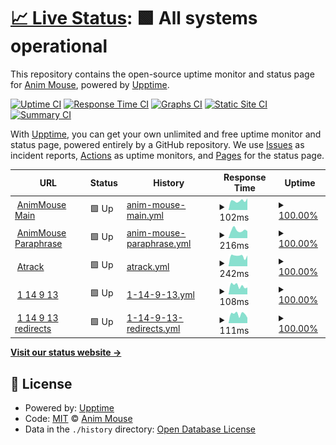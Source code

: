 # [📈 Live Status](https://status.animmouse.com): <!--live status--> **🟩 All systems operational**

This repository contains the open-source uptime monitor and status page for [Anim Mouse](https://www.animmouse.com/), powered by [Upptime](https://github.com/upptime/upptime).

[![Uptime CI](https://github.com/koj-co/upptime/workflows/Uptime%20CI/badge.svg)](https://github.com/koj-co/upptime/actions?query=workflow%3A%22Uptime+CI%22)
[![Response Time CI](https://github.com/koj-co/upptime/workflows/Response%20Time%20CI/badge.svg)](https://github.com/koj-co/upptime/actions?query=workflow%3A%22Response+Time+CI%22)
[![Graphs CI](https://github.com/koj-co/upptime/workflows/Graphs%20CI/badge.svg)](https://github.com/koj-co/upptime/actions?query=workflow%3A%22Graphs+CI%22)
[![Static Site CI](https://github.com/koj-co/upptime/workflows/Static%20Site%20CI/badge.svg)](https://github.com/koj-co/upptime/actions?query=workflow%3A%22Static+Site+CI%22)
[![Summary CI](https://github.com/koj-co/upptime/workflows/Summary%20CI/badge.svg)](https://github.com/koj-co/upptime/actions?query=workflow%3A%22Summary+CI%22)

With [Upptime](https://upptime.js.org), you can get your own unlimited and free uptime monitor and status page, powered entirely by a GitHub repository. We use [Issues](https://github.com/AnimMouse/animmouse-upptime/issues) as incident reports, [Actions](https://github.com/AnimMouse/animmouse-upptime/actions) as uptime monitors, and [Pages](https://status.animmouse.com) for the status page.

<!--start: status pages-->
<!-- This summary is generated by Upptime (https://github.com/upptime/upptime) -->
<!-- Do not edit this manually, your changes will be overwritten -->
<!-- prettier-ignore -->
| URL | Status | History | Response Time | Uptime |
| --- | ------ | ------- | ------------- | ------ |
| <img alt="" src="https://favicons.githubusercontent.com/www.animmouse.com" height="13"> [AnimMouse Main](https://www.animmouse.com) | 🟩 Up | [anim-mouse-main.yml](https://github.com/AnimMouse/animmouse-upptime/commits/master/history/anim-mouse-main.yml) | <details><summary><img alt="Response time graph" src="./graphs/anim-mouse-main/response-time-week.png" height="20"> 102ms</summary><br><a href="https://status.animmouse.com/history/anim-mouse-main"><img alt="Response time 119" src="https://img.shields.io/endpoint?url=https%3A%2F%2Fraw.githubusercontent.com%2FAnimMouse%2Fanimmouse-upptime%2Fmaster%2Fapi%2Fanim-mouse-main%2Fresponse-time.json"></a><br><a href="https://status.animmouse.com/history/anim-mouse-main"><img alt="24-hour response time 128" src="https://img.shields.io/endpoint?url=https%3A%2F%2Fraw.githubusercontent.com%2FAnimMouse%2Fanimmouse-upptime%2Fmaster%2Fapi%2Fanim-mouse-main%2Fresponse-time-day.json"></a><br><a href="https://status.animmouse.com/history/anim-mouse-main"><img alt="7-day response time 102" src="https://img.shields.io/endpoint?url=https%3A%2F%2Fraw.githubusercontent.com%2FAnimMouse%2Fanimmouse-upptime%2Fmaster%2Fapi%2Fanim-mouse-main%2Fresponse-time-week.json"></a><br><a href="https://status.animmouse.com/history/anim-mouse-main"><img alt="30-day response time 119" src="https://img.shields.io/endpoint?url=https%3A%2F%2Fraw.githubusercontent.com%2FAnimMouse%2Fanimmouse-upptime%2Fmaster%2Fapi%2Fanim-mouse-main%2Fresponse-time-month.json"></a><br><a href="https://status.animmouse.com/history/anim-mouse-main"><img alt="1-year response time 119" src="https://img.shields.io/endpoint?url=https%3A%2F%2Fraw.githubusercontent.com%2FAnimMouse%2Fanimmouse-upptime%2Fmaster%2Fapi%2Fanim-mouse-main%2Fresponse-time-year.json"></a></details> | <details><summary><a href="https://status.animmouse.com/history/anim-mouse-main">100.00%</a></summary><a href="https://status.animmouse.com/history/anim-mouse-main"><img alt="All-time uptime 100.00%" src="https://img.shields.io/endpoint?url=https%3A%2F%2Fraw.githubusercontent.com%2FAnimMouse%2Fanimmouse-upptime%2Fmaster%2Fapi%2Fanim-mouse-main%2Fuptime.json"></a><br><a href="https://status.animmouse.com/history/anim-mouse-main"><img alt="24-hour uptime 100.00%" src="https://img.shields.io/endpoint?url=https%3A%2F%2Fraw.githubusercontent.com%2FAnimMouse%2Fanimmouse-upptime%2Fmaster%2Fapi%2Fanim-mouse-main%2Fuptime-day.json"></a><br><a href="https://status.animmouse.com/history/anim-mouse-main"><img alt="7-day uptime 100.00%" src="https://img.shields.io/endpoint?url=https%3A%2F%2Fraw.githubusercontent.com%2FAnimMouse%2Fanimmouse-upptime%2Fmaster%2Fapi%2Fanim-mouse-main%2Fuptime-week.json"></a><br><a href="https://status.animmouse.com/history/anim-mouse-main"><img alt="30-day uptime 100.00%" src="https://img.shields.io/endpoint?url=https%3A%2F%2Fraw.githubusercontent.com%2FAnimMouse%2Fanimmouse-upptime%2Fmaster%2Fapi%2Fanim-mouse-main%2Fuptime-month.json"></a><br><a href="https://status.animmouse.com/history/anim-mouse-main"><img alt="1-year uptime 100.00%" src="https://img.shields.io/endpoint?url=https%3A%2F%2Fraw.githubusercontent.com%2FAnimMouse%2Fanimmouse-upptime%2Fmaster%2Fapi%2Fanim-mouse-main%2Fuptime-year.json"></a></details>
| <img alt="" src="https://favicons.githubusercontent.com/paraphrase.animmouse.com" height="13"> [AnimMouse Paraphrase](https://paraphrase.animmouse.com) | 🟩 Up | [anim-mouse-paraphrase.yml](https://github.com/AnimMouse/animmouse-upptime/commits/master/history/anim-mouse-paraphrase.yml) | <details><summary><img alt="Response time graph" src="./graphs/anim-mouse-paraphrase/response-time-week.png" height="20"> 216ms</summary><br><a href="https://status.animmouse.com/history/anim-mouse-paraphrase"><img alt="Response time 216" src="https://img.shields.io/endpoint?url=https%3A%2F%2Fraw.githubusercontent.com%2FAnimMouse%2Fanimmouse-upptime%2Fmaster%2Fapi%2Fanim-mouse-paraphrase%2Fresponse-time.json"></a><br><a href="https://status.animmouse.com/history/anim-mouse-paraphrase"><img alt="24-hour response time 193" src="https://img.shields.io/endpoint?url=https%3A%2F%2Fraw.githubusercontent.com%2FAnimMouse%2Fanimmouse-upptime%2Fmaster%2Fapi%2Fanim-mouse-paraphrase%2Fresponse-time-day.json"></a><br><a href="https://status.animmouse.com/history/anim-mouse-paraphrase"><img alt="7-day response time 216" src="https://img.shields.io/endpoint?url=https%3A%2F%2Fraw.githubusercontent.com%2FAnimMouse%2Fanimmouse-upptime%2Fmaster%2Fapi%2Fanim-mouse-paraphrase%2Fresponse-time-week.json"></a><br><a href="https://status.animmouse.com/history/anim-mouse-paraphrase"><img alt="30-day response time 216" src="https://img.shields.io/endpoint?url=https%3A%2F%2Fraw.githubusercontent.com%2FAnimMouse%2Fanimmouse-upptime%2Fmaster%2Fapi%2Fanim-mouse-paraphrase%2Fresponse-time-month.json"></a><br><a href="https://status.animmouse.com/history/anim-mouse-paraphrase"><img alt="1-year response time 216" src="https://img.shields.io/endpoint?url=https%3A%2F%2Fraw.githubusercontent.com%2FAnimMouse%2Fanimmouse-upptime%2Fmaster%2Fapi%2Fanim-mouse-paraphrase%2Fresponse-time-year.json"></a></details> | <details><summary><a href="https://status.animmouse.com/history/anim-mouse-paraphrase">100.00%</a></summary><a href="https://status.animmouse.com/history/anim-mouse-paraphrase"><img alt="All-time uptime 100.00%" src="https://img.shields.io/endpoint?url=https%3A%2F%2Fraw.githubusercontent.com%2FAnimMouse%2Fanimmouse-upptime%2Fmaster%2Fapi%2Fanim-mouse-paraphrase%2Fuptime.json"></a><br><a href="https://status.animmouse.com/history/anim-mouse-paraphrase"><img alt="24-hour uptime 100.00%" src="https://img.shields.io/endpoint?url=https%3A%2F%2Fraw.githubusercontent.com%2FAnimMouse%2Fanimmouse-upptime%2Fmaster%2Fapi%2Fanim-mouse-paraphrase%2Fuptime-day.json"></a><br><a href="https://status.animmouse.com/history/anim-mouse-paraphrase"><img alt="7-day uptime 100.00%" src="https://img.shields.io/endpoint?url=https%3A%2F%2Fraw.githubusercontent.com%2FAnimMouse%2Fanimmouse-upptime%2Fmaster%2Fapi%2Fanim-mouse-paraphrase%2Fuptime-week.json"></a><br><a href="https://status.animmouse.com/history/anim-mouse-paraphrase"><img alt="30-day uptime 100.00%" src="https://img.shields.io/endpoint?url=https%3A%2F%2Fraw.githubusercontent.com%2FAnimMouse%2Fanimmouse-upptime%2Fmaster%2Fapi%2Fanim-mouse-paraphrase%2Fuptime-month.json"></a><br><a href="https://status.animmouse.com/history/anim-mouse-paraphrase"><img alt="1-year uptime 100.00%" src="https://img.shields.io/endpoint?url=https%3A%2F%2Fraw.githubusercontent.com%2FAnimMouse%2Fanimmouse-upptime%2Fmaster%2Fapi%2Fanim-mouse-paraphrase%2Fuptime-year.json"></a></details>
| <img alt="" src="https://favicons.githubusercontent.com/atrack.eu.org" height="13"> [Atrack](https://atrack.eu.org) | 🟩 Up | [atrack.yml](https://github.com/AnimMouse/animmouse-upptime/commits/master/history/atrack.yml) | <details><summary><img alt="Response time graph" src="./graphs/atrack/response-time-week.png" height="20"> 242ms</summary><br><a href="https://status.animmouse.com/history/atrack"><img alt="Response time 261" src="https://img.shields.io/endpoint?url=https%3A%2F%2Fraw.githubusercontent.com%2FAnimMouse%2Fanimmouse-upptime%2Fmaster%2Fapi%2Fatrack%2Fresponse-time.json"></a><br><a href="https://status.animmouse.com/history/atrack"><img alt="24-hour response time 253" src="https://img.shields.io/endpoint?url=https%3A%2F%2Fraw.githubusercontent.com%2FAnimMouse%2Fanimmouse-upptime%2Fmaster%2Fapi%2Fatrack%2Fresponse-time-day.json"></a><br><a href="https://status.animmouse.com/history/atrack"><img alt="7-day response time 242" src="https://img.shields.io/endpoint?url=https%3A%2F%2Fraw.githubusercontent.com%2FAnimMouse%2Fanimmouse-upptime%2Fmaster%2Fapi%2Fatrack%2Fresponse-time-week.json"></a><br><a href="https://status.animmouse.com/history/atrack"><img alt="30-day response time 261" src="https://img.shields.io/endpoint?url=https%3A%2F%2Fraw.githubusercontent.com%2FAnimMouse%2Fanimmouse-upptime%2Fmaster%2Fapi%2Fatrack%2Fresponse-time-month.json"></a><br><a href="https://status.animmouse.com/history/atrack"><img alt="1-year response time 261" src="https://img.shields.io/endpoint?url=https%3A%2F%2Fraw.githubusercontent.com%2FAnimMouse%2Fanimmouse-upptime%2Fmaster%2Fapi%2Fatrack%2Fresponse-time-year.json"></a></details> | <details><summary><a href="https://status.animmouse.com/history/atrack">100.00%</a></summary><a href="https://status.animmouse.com/history/atrack"><img alt="All-time uptime 100.00%" src="https://img.shields.io/endpoint?url=https%3A%2F%2Fraw.githubusercontent.com%2FAnimMouse%2Fanimmouse-upptime%2Fmaster%2Fapi%2Fatrack%2Fuptime.json"></a><br><a href="https://status.animmouse.com/history/atrack"><img alt="24-hour uptime 100.00%" src="https://img.shields.io/endpoint?url=https%3A%2F%2Fraw.githubusercontent.com%2FAnimMouse%2Fanimmouse-upptime%2Fmaster%2Fapi%2Fatrack%2Fuptime-day.json"></a><br><a href="https://status.animmouse.com/history/atrack"><img alt="7-day uptime 100.00%" src="https://img.shields.io/endpoint?url=https%3A%2F%2Fraw.githubusercontent.com%2FAnimMouse%2Fanimmouse-upptime%2Fmaster%2Fapi%2Fatrack%2Fuptime-week.json"></a><br><a href="https://status.animmouse.com/history/atrack"><img alt="30-day uptime 100.00%" src="https://img.shields.io/endpoint?url=https%3A%2F%2Fraw.githubusercontent.com%2FAnimMouse%2Fanimmouse-upptime%2Fmaster%2Fapi%2Fatrack%2Fuptime-month.json"></a><br><a href="https://status.animmouse.com/history/atrack"><img alt="1-year uptime 100.00%" src="https://img.shields.io/endpoint?url=https%3A%2F%2Fraw.githubusercontent.com%2FAnimMouse%2Fanimmouse-upptime%2Fmaster%2Fapi%2Fatrack%2Fuptime-year.json"></a></details>
| <img alt="" src="https://favicons.githubusercontent.com/www.114913.xyz" height="13"> [1 14 9 13](https://www.114913.xyz) | 🟩 Up | [1-14-9-13.yml](https://github.com/AnimMouse/animmouse-upptime/commits/master/history/1-14-9-13.yml) | <details><summary><img alt="Response time graph" src="./graphs/1-14-9-13/response-time-week.png" height="20"> 108ms</summary><br><a href="https://status.animmouse.com/history/1-14-9-13"><img alt="Response time 115" src="https://img.shields.io/endpoint?url=https%3A%2F%2Fraw.githubusercontent.com%2FAnimMouse%2Fanimmouse-upptime%2Fmaster%2Fapi%2F1-14-9-13%2Fresponse-time.json"></a><br><a href="https://status.animmouse.com/history/1-14-9-13"><img alt="24-hour response time 86" src="https://img.shields.io/endpoint?url=https%3A%2F%2Fraw.githubusercontent.com%2FAnimMouse%2Fanimmouse-upptime%2Fmaster%2Fapi%2F1-14-9-13%2Fresponse-time-day.json"></a><br><a href="https://status.animmouse.com/history/1-14-9-13"><img alt="7-day response time 108" src="https://img.shields.io/endpoint?url=https%3A%2F%2Fraw.githubusercontent.com%2FAnimMouse%2Fanimmouse-upptime%2Fmaster%2Fapi%2F1-14-9-13%2Fresponse-time-week.json"></a><br><a href="https://status.animmouse.com/history/1-14-9-13"><img alt="30-day response time 115" src="https://img.shields.io/endpoint?url=https%3A%2F%2Fraw.githubusercontent.com%2FAnimMouse%2Fanimmouse-upptime%2Fmaster%2Fapi%2F1-14-9-13%2Fresponse-time-month.json"></a><br><a href="https://status.animmouse.com/history/1-14-9-13"><img alt="1-year response time 115" src="https://img.shields.io/endpoint?url=https%3A%2F%2Fraw.githubusercontent.com%2FAnimMouse%2Fanimmouse-upptime%2Fmaster%2Fapi%2F1-14-9-13%2Fresponse-time-year.json"></a></details> | <details><summary><a href="https://status.animmouse.com/history/1-14-9-13">100.00%</a></summary><a href="https://status.animmouse.com/history/1-14-9-13"><img alt="All-time uptime 100.00%" src="https://img.shields.io/endpoint?url=https%3A%2F%2Fraw.githubusercontent.com%2FAnimMouse%2Fanimmouse-upptime%2Fmaster%2Fapi%2F1-14-9-13%2Fuptime.json"></a><br><a href="https://status.animmouse.com/history/1-14-9-13"><img alt="24-hour uptime 100.00%" src="https://img.shields.io/endpoint?url=https%3A%2F%2Fraw.githubusercontent.com%2FAnimMouse%2Fanimmouse-upptime%2Fmaster%2Fapi%2F1-14-9-13%2Fuptime-day.json"></a><br><a href="https://status.animmouse.com/history/1-14-9-13"><img alt="7-day uptime 100.00%" src="https://img.shields.io/endpoint?url=https%3A%2F%2Fraw.githubusercontent.com%2FAnimMouse%2Fanimmouse-upptime%2Fmaster%2Fapi%2F1-14-9-13%2Fuptime-week.json"></a><br><a href="https://status.animmouse.com/history/1-14-9-13"><img alt="30-day uptime 100.00%" src="https://img.shields.io/endpoint?url=https%3A%2F%2Fraw.githubusercontent.com%2FAnimMouse%2Fanimmouse-upptime%2Fmaster%2Fapi%2F1-14-9-13%2Fuptime-month.json"></a><br><a href="https://status.animmouse.com/history/1-14-9-13"><img alt="1-year uptime 100.00%" src="https://img.shields.io/endpoint?url=https%3A%2F%2Fraw.githubusercontent.com%2FAnimMouse%2Fanimmouse-upptime%2Fmaster%2Fapi%2F1-14-9-13%2Fuptime-year.json"></a></details>
| <img alt="" src="https://favicons.githubusercontent.com/r.114913.xyz" height="13"> [1 14 9 13 redirects](https://r.114913.xyz) | 🟩 Up | [1-14-9-13-redirects.yml](https://github.com/AnimMouse/animmouse-upptime/commits/master/history/1-14-9-13-redirects.yml) | <details><summary><img alt="Response time graph" src="./graphs/1-14-9-13-redirects/response-time-week.png" height="20"> 111ms</summary><br><a href="https://status.animmouse.com/history/1-14-9-13-redirects"><img alt="Response time 110" src="https://img.shields.io/endpoint?url=https%3A%2F%2Fraw.githubusercontent.com%2FAnimMouse%2Fanimmouse-upptime%2Fmaster%2Fapi%2F1-14-9-13-redirects%2Fresponse-time.json"></a><br><a href="https://status.animmouse.com/history/1-14-9-13-redirects"><img alt="24-hour response time 66" src="https://img.shields.io/endpoint?url=https%3A%2F%2Fraw.githubusercontent.com%2FAnimMouse%2Fanimmouse-upptime%2Fmaster%2Fapi%2F1-14-9-13-redirects%2Fresponse-time-day.json"></a><br><a href="https://status.animmouse.com/history/1-14-9-13-redirects"><img alt="7-day response time 111" src="https://img.shields.io/endpoint?url=https%3A%2F%2Fraw.githubusercontent.com%2FAnimMouse%2Fanimmouse-upptime%2Fmaster%2Fapi%2F1-14-9-13-redirects%2Fresponse-time-week.json"></a><br><a href="https://status.animmouse.com/history/1-14-9-13-redirects"><img alt="30-day response time 110" src="https://img.shields.io/endpoint?url=https%3A%2F%2Fraw.githubusercontent.com%2FAnimMouse%2Fanimmouse-upptime%2Fmaster%2Fapi%2F1-14-9-13-redirects%2Fresponse-time-month.json"></a><br><a href="https://status.animmouse.com/history/1-14-9-13-redirects"><img alt="1-year response time 110" src="https://img.shields.io/endpoint?url=https%3A%2F%2Fraw.githubusercontent.com%2FAnimMouse%2Fanimmouse-upptime%2Fmaster%2Fapi%2F1-14-9-13-redirects%2Fresponse-time-year.json"></a></details> | <details><summary><a href="https://status.animmouse.com/history/1-14-9-13-redirects">100.00%</a></summary><a href="https://status.animmouse.com/history/1-14-9-13-redirects"><img alt="All-time uptime 100.00%" src="https://img.shields.io/endpoint?url=https%3A%2F%2Fraw.githubusercontent.com%2FAnimMouse%2Fanimmouse-upptime%2Fmaster%2Fapi%2F1-14-9-13-redirects%2Fuptime.json"></a><br><a href="https://status.animmouse.com/history/1-14-9-13-redirects"><img alt="24-hour uptime 100.00%" src="https://img.shields.io/endpoint?url=https%3A%2F%2Fraw.githubusercontent.com%2FAnimMouse%2Fanimmouse-upptime%2Fmaster%2Fapi%2F1-14-9-13-redirects%2Fuptime-day.json"></a><br><a href="https://status.animmouse.com/history/1-14-9-13-redirects"><img alt="7-day uptime 100.00%" src="https://img.shields.io/endpoint?url=https%3A%2F%2Fraw.githubusercontent.com%2FAnimMouse%2Fanimmouse-upptime%2Fmaster%2Fapi%2F1-14-9-13-redirects%2Fuptime-week.json"></a><br><a href="https://status.animmouse.com/history/1-14-9-13-redirects"><img alt="30-day uptime 100.00%" src="https://img.shields.io/endpoint?url=https%3A%2F%2Fraw.githubusercontent.com%2FAnimMouse%2Fanimmouse-upptime%2Fmaster%2Fapi%2F1-14-9-13-redirects%2Fuptime-month.json"></a><br><a href="https://status.animmouse.com/history/1-14-9-13-redirects"><img alt="1-year uptime 100.00%" src="https://img.shields.io/endpoint?url=https%3A%2F%2Fraw.githubusercontent.com%2FAnimMouse%2Fanimmouse-upptime%2Fmaster%2Fapi%2F1-14-9-13-redirects%2Fuptime-year.json"></a></details>

<!--end: status pages-->

[**Visit our status website →**](https://status.animmouse.com)

## 📄 License

- Powered by: [Upptime](https://github.com/upptime/upptime)
- Code: [MIT](./LICENSE) © [Anim Mouse](https://www.animmouse.com/)
- Data in the `./history` directory: [Open Database License](https://opendatacommons.org/licenses/odbl/1-0/)
